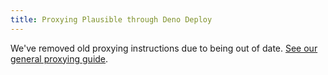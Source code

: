 ```yaml
---
title: Proxying Plausible through Deno Deploy
---
```


We've removed old proxying instructions due to being out of date. [See our general proxying guide](/proxy/introduction).

